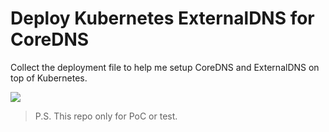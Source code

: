 # Deploy Kubernetes ExternalDNS for CoreDNS
Collect the deployment file to help me setup CoreDNS and ExternalDNS on top of Kubernetes.

![](https://i.imgur.com/rZ8PoFC.png)

> P.S. This repo only for PoC or test.
